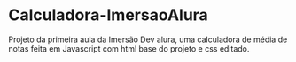 # Calculadora-ImersaoAlura
Projeto da primeira aula da Imersão Dev alura, uma calculadora de média de notas feita em Javascript com html base do projeto e css editado.
